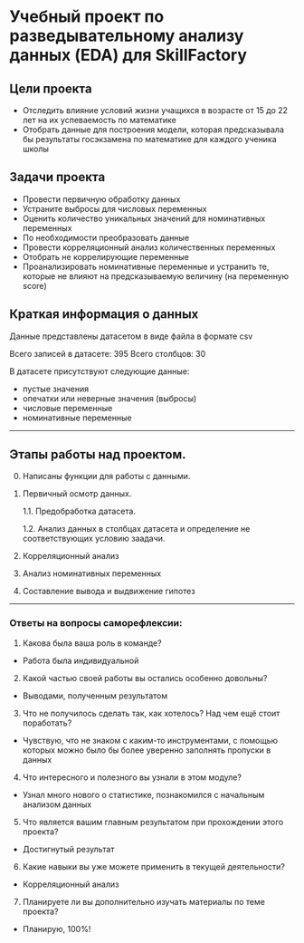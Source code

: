 # Учебный проект по разведывательному анализу данных (EDA) для SkillFactory

## Цели проекта

- Отследить влияние условий жизни учащихся в возрасте от 15 до 22 лет на их успеваемость по математике
- Отобрать данные для построения модели, которая предсказывала бы результаты госэкзамена по математике для каждого ученика школы

## Задачи проекта

- Провести первичную обработку данных 
- Устраните выбросы для числовых переменных
- Оценить количество уникальных значений для номинативных переменных
- По необходимости преобразовать данные
- Провести корреляционный анализ количественных переменных
- Отобрать не коррелирующие переменные
- Проанализировать номинативные переменные и устранить те, которые не влияют на предсказываемую величину (на переменную score)

## Краткая информация о данных

Данные представлены датасетом в виде файла в формате csv

Всего записей в датасете: 395
Всего столбцов: 30

В датасете присутствуют следующие данные:
- пустые значения
- опечатки или неверные значения (выбросы)
- числовые переменные
- номинативные переменные

--------------------------------------------
## Этапы работы над проектом.

0. Написаны функции для работы с данными.


1. Первичный осмотр данных.

    1.1. Предобработка датасета.
    
    1.2. Анализ данных в столбцах датасета и определение не соответствующих условию заадачи.


2. Корреляционный анализ

4. Анализ номинативных переменных

3. Составление вывода и выдвижение гипотез

---------------------------------------------
### Ответы на вопросы саморефлексии:

1. Какова была ваша роль в команде?
- Работа была индивидуальной

2. Какой частью своей работы вы остались особенно довольны?
- Выводами, полученным результатом

3. Что не получилось сделать так, как хотелось? Над чем ещё стоит поработать?
- Чувствую, что не знаком с каким-то инструментами, с помощью
которых можно было бы более уверенно заполнять пропуски 
в данных 

4. Что интересного и полезного вы узнали в этом модуле?
- Узнал много нового о статистике, познакомился с 
начальным анализом данных

5. Что является вашим главным результатом при прохождении этого проекта?
- Достигнутый результат

6. Какие навыки вы уже можете применить в текущей деятельности?
- Корреляционный анализ 

7. Планируете ли вы дополнительно изучать материалы по теме проекта?
- Планирую, 100%!
